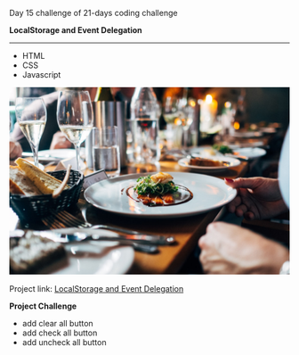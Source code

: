 Day 15 challenge of 21-days coding challenge

**LocalStorage and Event Delegation**
****

* HTML
* CSS
* Javascript

![Day 15 Challenge](./oh-la-la.jpeg "HTML Canvas")

Project link: [LocalStorage and Event Delegation](https://smtoyedeji.github.io/localstorage/)

**Project Challenge**
* add clear all button
* add check all button
* add uncheck all button
